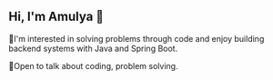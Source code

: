 ## Hi, I'm Amulya 👋
🔭I'm interested in solving problems through code and enjoy building backend systems with Java and Spring Boot.

🌱Open to talk about coding, problem solving.
<!--
**nalla-amulya02/nalla-amulya02** is a ✨ _special_ ✨ repository because its `README.md` (this file) appears on your GitHub profile.

Here are some ideas to get you started:

- 🔭 I’m currently working on ...
- 🌱 I’m currently learning ...
- 👯 I’m looking to collaborate on ...
- 🤔 I’m looking for help with ...
- 💬 Ask me about ...
- 📫 How to reach me: ...
- 😄 Pronouns: ...
- ⚡ Fun fact: ...
-->

